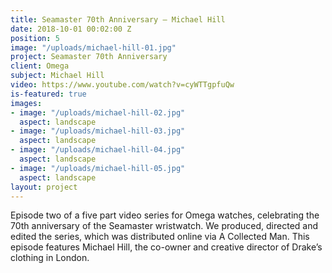 ```yaml
---
title: Seamaster 70th Anniversary — Michael Hill
date: 2018-10-01 00:02:00 Z
position: 5
image: "/uploads/michael-hill-01.jpg"
project: Seamaster 70th Anniversary
client: Omega
subject: Michael Hill
video: https://www.youtube.com/watch?v=cyWTTgpfuQw
is-featured: true
images:
- image: "/uploads/michael-hill-02.jpg"
  aspect: landscape
- image: "/uploads/michael-hill-03.jpg"
  aspect: landscape
- image: "/uploads/michael-hill-04.jpg"
  aspect: landscape
- image: "/uploads/michael-hill-05.jpg"
  aspect: landscape
layout: project
---
```


Episode two of a five part video series for Omega watches, celebrating the 70th anniversary of the Seamaster wristwatch.  We produced, directed and edited the series, which was distributed online via A Collected Man. This episode features Michael Hill, the co-owner and creative director of Drake’s clothing in London. 